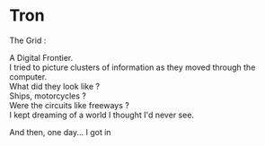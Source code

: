 # Tron 

The Grid : <br>

A Digital Frontier. <br>
I tried to picture clusters of information as they moved through the computer.  <br>
What did they look like ?  <br>
Ships, motorcycles ?  <br>
Were the circuits like freeways ?  <br>
I kept dreaming of a world I thought I'd never see.  <br>

And then, one day... I got in <br>
